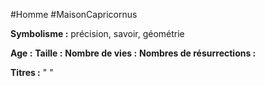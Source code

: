 #Homme #MaisonCapricornus 

**Symbolisme :** précision, savoir, géométrie

**Age :**
**Taille :**
**Nombre de vies :**
**Nombres de résurrections :**

**Titres :** 
"
"

